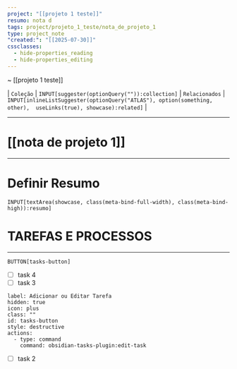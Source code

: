 ```yaml
---
project: "[[projeto 1 teste]]"
resumo: nota d
tags: project/projeto_1_teste/nota_de_projeto_1
type: project_note
"created:": "[[2025-07-30]]"
cssclasses:
  - hide-properties_reading
  - hide-properties_editing
---
```

~ [[projeto 1 teste]] 

| `Coleção` | `INPUT[suggester(optionQuery("")):collection]`   | `Relacionados` | `INPUT[inlineListSuggester(optionQuery("ATLAS"), option(something, other),  useLinks(true), showcase):related]`  |

---
# [[nota de projeto 1]] 
---

# Definir Resumo 
`INPUT[textArea(showcase, class(meta-bind-full-width), class(meta-bind-high)):resumo]`



# TAREFAS E PROCESSOS

---
 `BUTTON[tasks-button]`     
 - [ ] task 4
- [ ] task 3
```meta-bind-button
label: Adicionar ou Editar Tarefa 
hidden: true
icon: plus
class: ""
id: tasks-button
style: destructive
actions:
  - type: command
    command: obsidian-tasks-plugin:edit-task

```

- [ ] task 2







